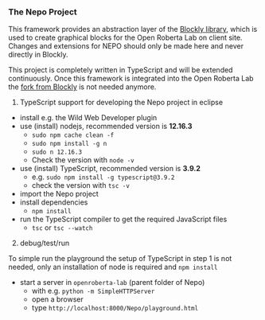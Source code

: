 ### The Nepo Project

This framework provides an abstraction layer of the [Blockly library](https://github.com/google/blockly), which is used to create graphical blocks for the Open Roberta Lab on client site. Changes and extensions for NEPO should only be made here and never directly in Blockly.

This project is completely written in TypeScript and will be extended continuously. Once this framework is integrated into the Open Roberta Lab the [fork from Blockly](https://github.com/OpenRoberta/blockly) is not needed anymore.

1. TypeScript support for developing the Nepo project in eclipse

* install e.g. the Wild Web Developer plugin
* use (install) nodejs, recommended version is **12.16.3**
  * `sudo npm cache clean -f` 
  * `sudo npm install -g n` 
  * `sudo n 12.16.3` 
  * Check the version with `node -v`
* use (install) TypeScript, recommended version is **3.9.2**
  * e.g. `sudo npm install -g typescript@3.9.2`
  * check the version with `tsc -v`
* import the Nepo project 
* install dependencies
  * `npm install`
* run the TypeScript compiler to get the required JavaScript files
  * `tsc` or `tsc --watch`

2. debug/test/run
   
  To simple run the playground the setup of TypeScript in step 1 is not needed, only 
  an installation of node is required and `npm install`
  * start a server in `openroberta-lab` (parent folder of Nepo)
    * with e.g. `python -m SimpleHTTPServer`
    * open a browser
    * type `http://localhost:8000/Nepo/playground.html`
    
    
